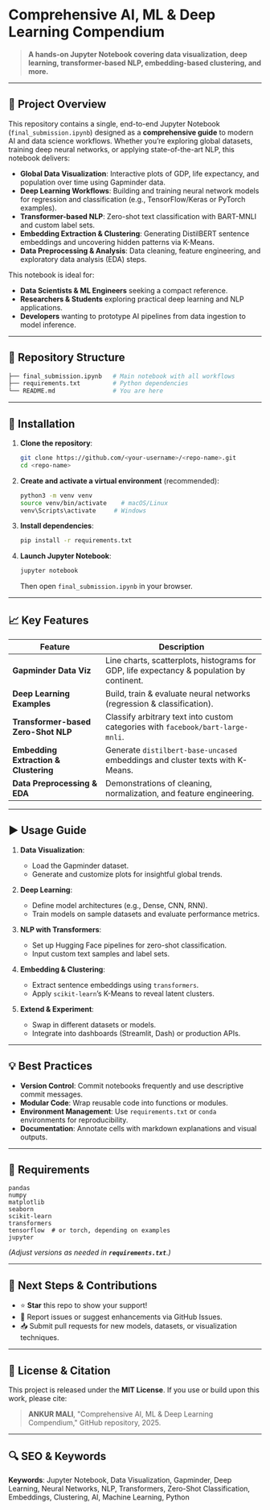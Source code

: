# Comprehensive AI, ML & Deep Learning Compendium

> **A hands-on Jupyter Notebook covering data visualization, deep learning, transformer-based NLP, embedding-based clustering, and more.**

---

## 🚀 Project Overview

This repository contains a single, end-to-end Jupyter Notebook (`final_submission.ipynb`) designed as a **comprehensive guide** to modern AI and data science workflows. Whether you’re exploring global datasets, training deep neural networks, or applying state-of-the-art NLP, this notebook delivers:

* **Global Data Visualization**: Interactive plots of GDP, life expectancy, and population over time using Gapminder data.
* **Deep Learning Workflows**: Building and training neural network models for regression and classification (e.g., TensorFlow/Keras or PyTorch examples).
* **Transformer-based NLP**: Zero-shot text classification with BART-MNLI and custom label sets.
* **Embedding Extraction & Clustering**: Generating DistilBERT sentence embeddings and uncovering hidden patterns via K-Means.
* **Data Preprocessing & Analysis**: Data cleaning, feature engineering, and exploratory data analysis (EDA) steps.

This notebook is ideal for:

* **Data Scientists & ML Engineers** seeking a compact reference.
* **Researchers & Students** exploring practical deep learning and NLP applications.
* **Developers** wanting to prototype AI pipelines from data ingestion to model inference.

---

## 📂 Repository Structure

```bash
├── final_submission.ipynb   # Main notebook with all workflows
├── requirements.txt         # Python dependencies
└── README.md                # You are here
```

---

## 🔧 Installation

1. **Clone the repository**:

   ```bash
   git clone https://github.com/<your-username>/<repo-name>.git
   cd <repo-name>
   ```

2. **Create and activate a virtual environment** (recommended):

   ```bash
   python3 -m venv venv
   source venv/bin/activate    # macOS/Linux
   venv\Scripts\activate     # Windows
   ```

3. **Install dependencies**:

   ```bash
   pip install -r requirements.txt
   ```

4. **Launch Jupyter Notebook**:

   ```bash
   jupyter notebook
   ```

   Then open `final_submission.ipynb` in your browser.

---

## 📈 Key Features

| Feature                               | Description                                                                               |
| ------------------------------------- | ----------------------------------------------------------------------------------------- |
| **Gapminder Data Viz**                | Line charts, scatterplots, histograms for GDP, life expectancy & population by continent. |
| **Deep Learning Examples**            | Build, train & evaluate neural networks (regression & classification).                    |
| **Transformer-based Zero-Shot NLP**   | Classify arbitrary text into custom categories with `facebook/bart-large-mnli`.           |
| **Embedding Extraction & Clustering** | Generate `distilbert-base-uncased` embeddings and cluster texts with K-Means.             |
| **Data Preprocessing & EDA**          | Demonstrations of cleaning, normalization, and feature engineering.                       |

---

## ▶️ Usage Guide

1. **Data Visualization**:

   * Load the Gapminder dataset.
   * Generate and customize plots for insightful global trends.

2. **Deep Learning**:

   * Define model architectures (e.g., Dense, CNN, RNN).
   * Train models on sample datasets and evaluate performance metrics.

3. **NLP with Transformers**:

   * Set up Hugging Face pipelines for zero-shot classification.
   * Input custom text samples and label sets.

4. **Embedding & Clustering**:

   * Extract sentence embeddings using `transformers`.
   * Apply `scikit-learn`’s K-Means to reveal latent clusters.

5. **Extend & Experiment**:

   * Swap in different datasets or models.
   * Integrate into dashboards (Streamlit, Dash) or production APIs.

---

## 💡 Best Practices

* **Version Control**: Commit notebooks frequently and use descriptive commit messages.
* **Modular Code**: Wrap reusable code into functions or modules.
* **Environment Management**: Use `requirements.txt` or `conda` environments for reproducibility.
* **Documentation**: Annotate cells with markdown explanations and visual outputs.

---

## 📝 Requirements

```text
pandas
numpy
matplotlib
seaborn
scikit-learn
transformers
tensorflow  # or torch, depending on examples
jupyter
```

*(Adjust versions as needed in **`requirements.txt`**.)*

---

## 🚀 Next Steps & Contributions

* ⭐ **Star** this repo to show your support!
* 🐛 Report issues or suggest enhancements via GitHub Issues.
* 📥 Submit pull requests for new models, datasets, or visualization techniques.

---

## 📄 License & Citation

This project is released under the **MIT License**.
If you use or build upon this work, please cite:

> **ANKUR MALI**, "Comprehensive AI, ML & Deep Learning Compendium," GitHub repository, 2025.

---

## 🔍 SEO & Keywords

**Keywords**: Jupyter Notebook, Data Visualization, Gapminder, Deep Learning, Neural Networks, NLP, Transformers, Zero-Shot Classification, Embeddings, Clustering, AI, Machine Learning, Python


